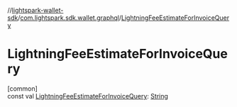 //[lightspark-wallet-sdk](../../index.md)/[com.lightspark.sdk.wallet.graphql](index.md)/[LightningFeeEstimateForInvoiceQuery](-lightning-fee-estimate-for-invoice-query.md)

# LightningFeeEstimateForInvoiceQuery

[common]\
const val [LightningFeeEstimateForInvoiceQuery](-lightning-fee-estimate-for-invoice-query.md): [String](https://kotlinlang.org/api/latest/jvm/stdlib/kotlin/-string/index.html)
